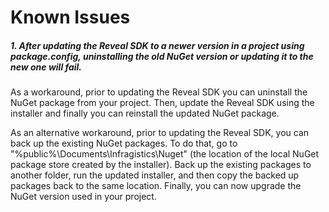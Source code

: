 # Known Issues

##### 1. After updating the Reveal SDK to a newer version in a project using package.config, uninstalling the old NuGet version or updating it to the new one will fail.

As a workaround, prior to updating the Reveal SDK you can uninstall the NuGet package from your project. Then, update the Reveal SDK using the installer and finally you can reinstall the updated NuGet package.

As an alternative workaround, prior to updating the Reveal SDK, you can back up the existing NuGet packages. To do that, go to "%public%\Documents\Infragistics\Nuget" (the location of the local NuGet package store created by the installer). Back up the existing packages to another folder, run the updated installer, and then copy the backed up packages back to the same location. Finally, you can now upgrade the NuGet version used in your project.